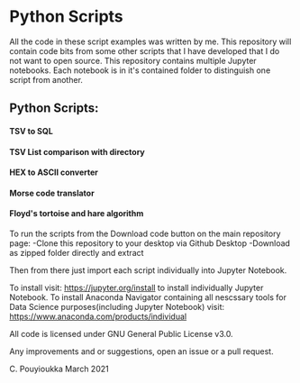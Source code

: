 # Python Scripts

All the code in these script examples was written by me. This repository will contain code bits from some other scripts that I have developed that I do not want to open source.
This repository contains multiple Jupyter notebooks. Each notebook is in it's contained folder to distinguish one script from another.

## Python Scripts:

#### TSV to SQL
#### TSV List comparison with directory
#### HEX to ASCII converter
#### Morse code translator
#### Floyd's tortoise and hare algorithm

To run the scripts from the Download code button on the main repository page:
-Clone this repository to your desktop via Github Desktop
-Download as zipped folder directly and extract

Then from there just import each script individually into Jupyter Notebook.

To install visit: https://jupyter.org/install to install individually Jupyter Notebook.
To install Anaconda Navigator containing all nescssary tools for Data Science purposes(including Jupyter Notebook) visit: https://www.anaconda.com/products/individual

All code is licensed under GNU General Public License v3.0. 

Any improvements and or suggestions, open an issue or a pull request.

C. Pouyioukka March 2021
